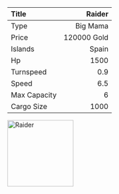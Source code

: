 |Title        | Raider   
|:-|-:
|Type         | Big Mama           
|Price        | 120000 Gold    
|Islands      | Spain
|Hp           | 1500
|Turnspeed    | 0.9
|Speed        | 6.5
|Max Capacity | 6
|Cargo Size   | 1000

<img src="assets/img/raider.png" alt="Raider"  width="150px" length="150px">